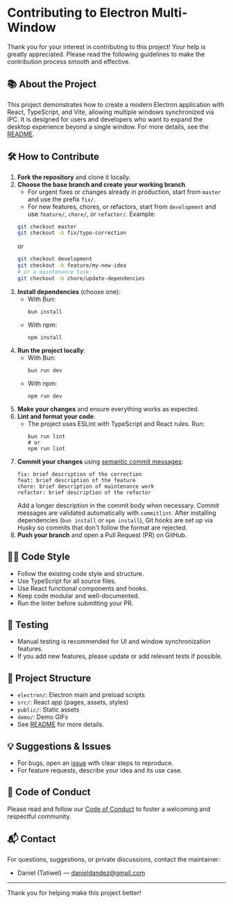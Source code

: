# Contributing to Electron Multi-Window

Thank you for your interest in contributing to this project! Your help is greatly appreciated. Please read the following guidelines to make the contribution process smooth and effective.

## 📚 About the Project

This project demonstrates how to create a modern Electron application with React, TypeScript, and Vite, allowing multiple windows synchronized via IPC. It is designed for users and developers who want to expand the desktop experience beyond a single window. For more details, see the [README](../README.md).

## 🛠️ How to Contribute

1. **Fork the repository** and clone it locally.
2. **Choose the base branch and create your working branch**
   - For urgent fixes or changes already in production, start from `master` and use the prefix `fix/`.
   - For new features, chores, or refactors, start from `development` and use `feature/`, `chore/`, or `refactor/`.
   Example:
   ```bash
   git checkout master
   git checkout -b fix/typo-correction
   ```
   or
   ```bash
   git checkout development
   git checkout -b feature/my-new-idea
   # or a maintenance task
   git checkout -b chore/update-dependencies
   ```
3. **Install dependencies** (choose one):
   - With Bun:
     ```pwsh
     bun install
     ```
   - With npm:
     ```pwsh
     npm install
     ```
4. **Run the project locally**:
   - With Bun:
     ```pwsh
     bun run dev
     ```
   - With npm:
     ```pwsh
     npm run dev
     ```
5. **Make your changes** and ensure everything works as expected.
6. **Lint and format your code**:
   - The project uses ESLint with TypeScript and React rules. Run:
     ```pwsh
     bun run lint
     # or
     npm run lint
     ```
7. **Commit your changes** using [semantic commit messages](https://www.conventionalcommits.org/en/v1.0.0/):
   ```
   fix: brief description of the correction
   feat: brief description of the feature
   chore: brief description of maintenance work
   refactor: brief description of the refactor
   ```
   Add a longer description in the commit body when necessary.
   Commit messages are validated automatically with `commitlint`.
   After installing dependencies (`bun install` or `npm install`), Git hooks are set up via Husky so commits that don't follow the format are rejected.
8. **Push your branch** and open a Pull Request (PR) on GitHub.

## 🧑‍💻 Code Style

- Follow the existing code style and structure.
- Use TypeScript for all source files.
- Use React functional components and hooks.
- Keep code modular and well-documented.
- Run the linter before submitting your PR.

## 🧪 Testing

- Manual testing is recommended for UI and window synchronization features.
- If you add new features, please update or add relevant tests if possible.

## 📁 Project Structure

- `electron/`: Electron main and preload scripts
- `src/`: React app (pages, assets, styles)
- `public/`: Static assets
- `demo/`: Demo GIFs
- See [README](../README.md#project-structure) for more details.

## 💡 Suggestions & Issues

- For bugs, open an [issue](https://github.com/Tatiwel/electron-multi-window/issues) with clear steps to reproduce.
- For feature requests, describe your idea and its use case.

## 🤝 Code of Conduct

Please read and follow our [Code of Conduct](CODE_OF_CONDUCT.md) to foster a welcoming and respectful community.

## 📬 Contact

For questions, suggestions, or private discussions, contact the maintainer:

- Daniel (Tatiwel) — [danieldandez@gmail.com](mailto:danieldandez@gmail.com)

---

Thank you for helping make this project better!
